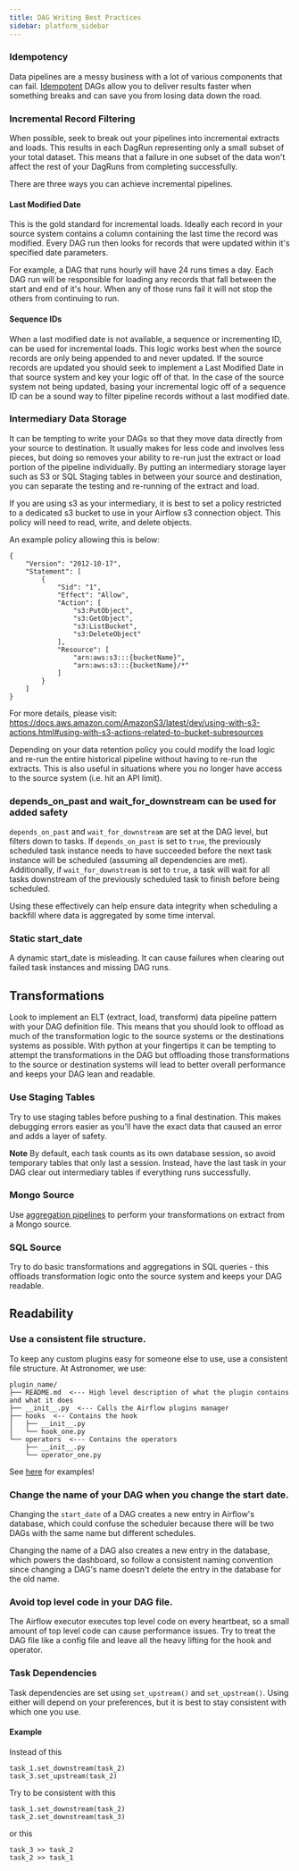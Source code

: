 ```yaml
---
title: DAG Writing Best Practices
sidebar: platform_sidebar
---
```

### Idempotency
Data pipelines are a messy business with a lot of various components that can fail. [Idempotent](https://en.wikipedia.org/wiki/Idempotence) DAGs allow you to deliver results faster when something breaks and can save you from losing data down the road.

### Incremental Record Filtering
When possible, seek to break out your pipelines into incremental extracts and loads. This results in each DagRun representing only a small subset of your total dataset. This means that a failure in one subset of the data won't affect the rest of your DagRuns from completing successfully.

There are three ways you can achieve incremental pipelines.

#### Last Modified Date
This is the gold standard for incremental loads. Ideally each record in your source system contains a column containing the last time the record was modified. Every DAG run then looks for records that were updated within it's specified date parameters.

For example, a DAG that runs hourly will have 24 runs times a day. Each DAG run will be responsible for loading any records that fall between the start and end of it's hour. When any of those runs fail it will not stop the others from continuing to run.

#### Sequence IDs
When a last modified date is not available, a sequence or incrementing ID, can be used for incremental loads. This logic works best when the source records are only being appended to and never updated. If the source records are updated you should seek to implement a Last Modified Date in that source system and key your logic off of that. In the case of the source system not being updated, basing your incremental logic off of a sequence ID can be a sound way to filter pipeline records without a last modified date.

### Intermediary Data Storage
It can be tempting to write your DAGs so that they move data directly from your source to destination. It usually makes for less code and involves less pieces, but doing so removes your ability to re-run just the extract or load portion of the pipeline individually. By putting an intermediary storage layer such as S3 or SQL Staging tables in between your source and destination, you can separate the testing and re-running of the extract and load.

If you are using s3 as your intermediary, it is best to set a policy restricted to a dedicated s3 bucket to use in your Airflow s3 connection object. This policy will need to read, write, and delete objects.

An example policy allowing this is below:

```
{
    "Version": "2012-10-17",
    "Statement": [
        {
            "Sid": "1",
            "Effect": "Allow",
            "Action": [
                "s3:PutObject",
                "s3:GetObject",
                "s3:ListBucket",
                "s3:DeleteObject"
            ],
            "Resource": [
                "arn:aws:s3:::{bucketName}",
                "arn:aws:s3:::{bucketName}/*"
            ]
        }
    ]
}
```
For more details, please visit: https://docs.aws.amazon.com/AmazonS3/latest/dev/using-with-s3-actions.html#using-with-s3-actions-related-to-bucket-subresources

Depending on your data retention policy you could modify the load logic and re-run the entire historical pipeline without having to re-run the extracts. This is also useful in situations where you no longer have access to the source system (i.e. hit an API limit).

### depends_on_past and wait_for_downstream can be used for added safety
`depends_on_past` and `wait_for_downstream` are set at the DAG level, but filters down to tasks. If `depends_on_past` is set to `true`, the previously scheduled task instance needs to have succeeded before the next task instance will be scheduled (assuming all dependencies are met). Additionally, if `wait_for_downstream` is set to `true`, a task will wait for all tasks downstream of the previously scheduled task to finish before being scheduled.

Using these effectively can help ensure data integrity when scheduling a backfill where data is aggregated by some time interval.

### Static start_date
A dynamic start_date is misleading. It can cause failures when clearing out failed task instances and missing DAG runs.

## Transformations
Look to implement an ELT (extract, load, transform) data pipeline pattern with your DAG definition file. This means that you should look to offload as much of the transformation logic to the source systems or the destinations systems as possible. With python at your fingertips it can be tempting to attempt the transformations in the DAG but offloading those transformations to the source or destination systems will lead to better overall performance and keeps your DAG lean and readable.

### Use Staging Tables
Try to use staging tables before pushing to a final destination. This makes debugging errors easier as you'll have the exact data that caused an error and adds a layer of safety.

**Note** By default, each task counts as its own database session, so avoid temporary tables that only last a session. Instead, have the last task in your DAG clear out intermediary tables if everything runs successfully.

### Mongo Source
Use [aggregation pipelines](https://docs.mongodb.com/manual/core/aggregation-pipeline/) to perform your transformations on extract from a Mongo source.

### SQL Source
Try to do basic transformations and aggregations in SQL queries - this offloads transformation logic onto the source system and keeps your DAG readable.

## Readability

### Use a consistent file structure.

To keep any custom plugins easy for someone else to use, use a consistent file structure. At Astronomer, we use:

```
plugin_name/
├── README.md  <--- High level description of what the plugin contains and what it does
├── __init__.py  <--- Calls the Airflow plugins manager
├── hooks  <-- Contains the hook
│   ├── __init__.py
│   └── hook_one.py
└── operators  <--- Contains the operators
    ├── __init__.py
    └── operator_one.py
```

See [here](https://github.com/airflow-plugins/) for examples!

### Change the name of your DAG when you change the start date.
Changing the `start_date` of a DAG creates a new entry in Airflow's database, which could confuse the scheduler because there will be two DAGs with the same name but different schedules.

Changing the name of a DAG also creates a new entry in the database, which powers the dashboard, so follow a consistent naming convention since changing a DAG's name doesn't delete the entry in the database for the old name.

### Avoid top level code in your DAG file.
The Airflow executor executes top level code on every heartbeat, so a small amount of top level code can cause performance issues. Try to treat the DAG file like a config file and leave all the heavy lifting for the hook and operator.

### Task Dependencies
Task dependencies are set using `set_upstream()` and `set_upstream()`. Using either will depend on your preferences, but it is best to stay consistent with which one you use.

#### Example

Instead of this

~~~
task_1.set_downstream(task_2)
task_3.set_upstream(task_2)
~~~

Try to be consistent with this

~~~
task_1.set_downstream(task_2)
task_2.set_downstream(task_3)
~~~

or this

~~~
task_3 >> task_2
task_2 >> task_1
~~~
